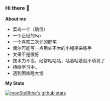 ### Hi there 👋

**About me**

- 菜鸟一个（确信）
- 一个正经的lsp
- 一个喜欢二次元的肥宅
- 偶尔可能写一点用处不大的小程序来练手
- 文采不是很好
- 技术力不高，经常咕咕咕，咕着咕着就不填坑了
- 持续学习中...
- 遇到困难睡大觉

**My Stats**

[![monSteRhhe's github stats](https://github-readme-stats.vercel.app/api?username=monSteRhhe&show_icons=true&theme=dark)](https://github.com/anuraghazra/github-readme-stats)